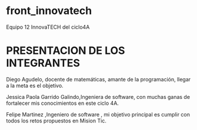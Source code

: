 # front_innovatech
Equipo 12 InnovaTECH del ciclo4A

# PRESENTACION DE LOS INTEGRANTES
Diego Agudelo, docente de matemáticas, amante de la programación, llegar a la meta es el objetivo.

Jessica Paola Garrido Galindo,Ingeniera de software, con muchas ganas de fortalecer mis conocimientos en este ciclo 4A.

Felipe Martinez ,Ingeniero de software , mi objetivo principal es cumplir con todos los retos propuestos en  Mision Tic.